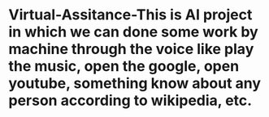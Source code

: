 # Virtual-Assitance-This is AI project in which we can done some work by machine through the voice like play the music, open the google, open youtube, something know about any person according to wikipedia, etc.
